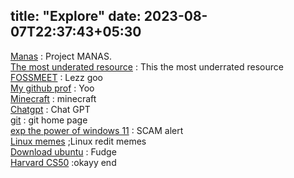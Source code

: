 title: "Explore"
date: 2023-08-07T22:37:43+05:30
---
[Manas](https://www.projectmanas.in/#about) : Project MANAS. \
[The most underated resource](https://youtu.be/dQw4w9WgXcQ) : This the most underrated resource\
[FOSSMEET](https://www.fossmeet.net/) : Lezz goo\
[My github prof](https://github.com/manas-gupta-3131) : Yoo \
[Minecraft](https://www.minecraft.net/en-us) : minecraft \
[Chatgpt](https://chat.openai.com) : Chat GPT \
[git](https://git-scm.com/) : git home page \
[exp the power of windows 11](https://git-scm.com/) : SCAM alert\
[Linux memes](https://www.reddit.com/r/linuxmemes/) ;Linux redit memes \
[Download ubuntu](https://ubuntu.com/download/desktop) : Fudge\
[Harvard CS50](https://ubuntu.com/download/desktop) :okayy end 

